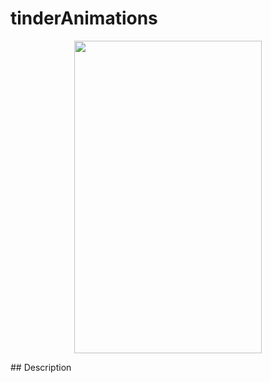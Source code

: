 # tinderAnimations
<p align="center">
  <img src="gitImages/animations.gif" width=300 height=500>
</p>
## Description

